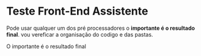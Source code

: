 # Teste Front-End Assistente

Pode usar qualquer um dos pré processadores o __importante é o resultado final__.
vou vereficar a organisação do codigo e das pastas.

O importante é o resultado final
